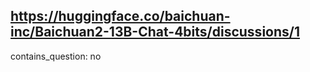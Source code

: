 ## https://huggingface.co/baichuan-inc/Baichuan2-13B-Chat-4bits/discussions/1

contains_question: no